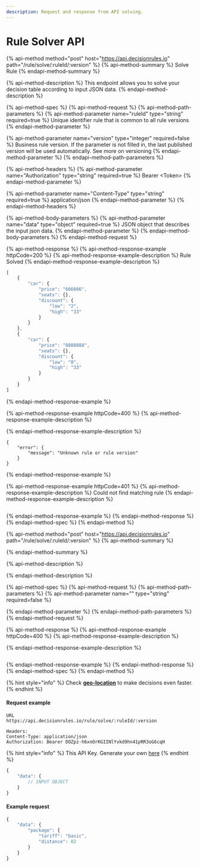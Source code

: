 ```yaml
---
description: Request and response from API solving.
---
```


# Rule Solver API

{% api-method method="post" host="https://api.decisionrules.io" path="/rule/solve/:ruleId/:version" %}
{% api-method-summary %}
Solve Rule
{% endapi-method-summary %}

{% api-method-description %}
This endpoint allows you to solve your decision table according to input JSON data.
{% endapi-method-description %}

{% api-method-spec %}
{% api-method-request %}
{% api-method-path-parameters %}
{% api-method-parameter name="ruleId" type="string" required=true %}
Unique identifier rule that is common to all rule versions
{% endapi-method-parameter %}

{% api-method-parameter name="version" type="integer" required=false %}
Business rule version. If the parameter is not filled in, the last published version will be used automatically.  See more on versioning
{% endapi-method-parameter %}
{% endapi-method-path-parameters %}

{% api-method-headers %}
{% api-method-parameter name="Authorization" type="string" required=true %}
Bearer &lt;Token&gt;
{% endapi-method-parameter %}

{% api-method-parameter name="Content-Type" type="string" required=true %}
application/json
{% endapi-method-parameter %}
{% endapi-method-headers %}

{% api-method-body-parameters %}
{% api-method-parameter name="data" type="object" required=true %}
JSON object that describes the input json data. 
{% endapi-method-parameter %}
{% endapi-method-body-parameters %}
{% endapi-method-request %}

{% api-method-response %}
{% api-method-response-example httpCode=200 %}
{% api-method-response-example-description %}
Rule Solved
{% endapi-method-response-example-description %}

```javascript
[
    {
        "car": {
            "price": "666666",
            "seats": {},
            "discount": {
                "low": "2",
                "high": "33"
            }
        }
    },
    {
        "car": {
            "price": "8888888",
            "seats": {},
            "discount": {
                "low": "8",
                "high": "33"
            }
        }
    }
]
```
{% endapi-method-response-example %}

{% api-method-response-example httpCode=400 %}
{% api-method-response-example-description %}

{% endapi-method-response-example-description %}

```
{
    "error": {
        "message": "Unknown rule or rule version"
    }
}
```
{% endapi-method-response-example %}

{% api-method-response-example httpCode=401 %}
{% api-method-response-example-description %}
Could not find matching rule
{% endapi-method-response-example-description %}

```javascript

```
{% endapi-method-response-example %}
{% endapi-method-response %}
{% endapi-method-spec %}
{% endapi-method %}

{% api-method method="post" host="https://api.decisionrules.io" path="/rule/solve/:ruleId/:version" %}
{% api-method-summary %}

{% endapi-method-summary %}

{% api-method-description %}

{% endapi-method-description %}

{% api-method-spec %}
{% api-method-request %}
{% api-method-path-parameters %}
{% api-method-parameter name="" type="string" required=false %}

{% endapi-method-parameter %}
{% endapi-method-path-parameters %}
{% endapi-method-request %}

{% api-method-response %}
{% api-method-response-example httpCode=400 %}
{% api-method-response-example-description %}

{% endapi-method-response-example-description %}

```

```
{% endapi-method-response-example %}
{% endapi-method-response %}
{% endapi-method-spec %}
{% endapi-method %}

{% hint style="info" %}
Check [**geo-location**](geo-location.md) to make decisions even faster.
{% endhint %}

#### Request example

```http
URL
https://api.decisionrules.io/rule/solve/:ruleId/:version

Headers:
Content-Type: application/json
Authorization: Bearer DOZpz-h6xnOrKGIINlYvkd9hn41pRR3oG6cqH
```

{% hint style="info" %}
This API Key. Generate your own [here](https://app.decisiongrid.io/api-keys)
{% endhint %}

```javascript
{
    "data": {
        // INPUT OBJECT
    }
}
```

#### Example request

```javascript
{
    "data": {
        "package": {
            "tariff": "basic",
            "distance": 82
        }
    }
}
```

